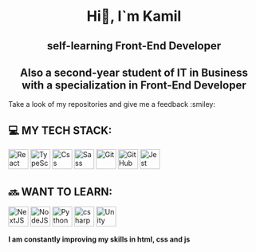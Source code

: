 <h1 align="center">Hi👋, I`m Kamil</h1>
<h2 align="center">self-learning Front-End Developer</h2>
<h2 align="center">Also a second-year student of IT in Business with a specialization in Front-End Developer</h2>
<p>Take a look of my repositories and give me a feedback :smiley:</p>

## :computer: MY TECH STACK:

<img src="https://github.com/rahuldkjain/github-profile-readme-generator/blob/master/src/images/icons/FrontendDevelopment/reactjs.svg" alt="React" title="React" height="40" width="40"/>  <img src="https://github.com/rahuldkjain/github-profile-readme-generator/blob/master/src/images/icons/ProgrammingLanguages/typescript.svg" alt="TypeScript" title="TypeScript" height="40" width="40"/>  <img src="https://github.com/rahuldkjain/github-profile-readme-generator/blob/master/src/images/icons/FrontendDevelopment/css.svg" alt="Css" title="Css" height="40" width="40"/>  <img src="https://github.com/rahuldkjain/github-profile-readme-generator/blob/master/src/images/icons/FrontendDevelopment/sass.svg" alt="Sass" title="Sass" height="40" width="40"/>  <img src="https://github.com/rahuldkjain/github-profile-readme-generator/blob/master/src/images/icons/Other/git.svg" alt="Git" title="Git" height="40" width="40"/> <img src="https://github.com/rahuldkjain/github-profile-readme-generator/blob/master/src/images/icons/Social/github.svg" alt="GitHub" title="GitHub" height="40" width="40"/>  <img src="https://github.com/rahuldkjain/github-profile-readme-generator/blob/master/src/images/icons/Testing/jest.svg" alt="Jest" title="Jest" height="40" width="40"/>

## :soon: WANT TO LEARN:

<img src="https://assets.vercel.com/image/upload/v1662130559/nextjs/Icon_dark_background.png" alt="NextJS" title="NextJS" height="40" width="40"/> <img src="https://github.com/rahuldkjain/github-profile-readme-generator/blob/master/src/images/icons/BackendDevelopment/nodejs.svg" alt="NodeJS" title="NodeJS" height="40" width="40"/> <img src="https://github.com/rahuldkjain/github-profile-readme-generator/blob/master/src/images/icons/ProgrammingLanguages/python.svg" alt="Python" title="Python" height="40" width="40"/> <img src="https://github.com/rahuldkjain/github-profile-readme-generator/blob/master/src/images/icons/ProgrammingLanguages/csharp.svg" alt="csharp" title="Csharp" height="40" width="40"/> <img src="https://github.com/rahuldkjain/github-profile-readme-generator/blob/master/src/images/icons/GameEngines/unity.svg" alt="Unity" title="Unity" height="40" width="40"/>

**<p>I am constantly improving my skills in html, css and js</p>**
